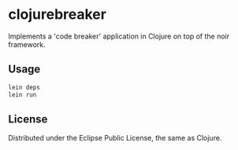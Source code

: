 # clojurebreaker

Implements a 'code breaker' application in Clojure on top of the noir framework.

## Usage

```bash
lein deps
lein run
```

## License

Distributed under the Eclipse Public License, the same as Clojure.

